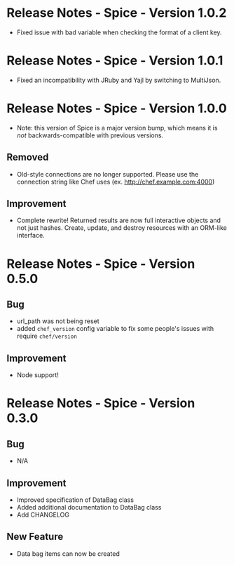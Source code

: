 # Release Notes - Spice - Version 1.0.2

* Fixed issue with bad variable when checking the format of a client key.

# Release Notes - Spice - Version 1.0.1

* Fixed an incompatibility with JRuby and Yajl by switching to MultiJson.

# Release Notes - Spice - Version 1.0.0

* Note: this version of Spice is a major version bump, which means it is *not* backwards-compatible with previous versions.

## Removed

* Old-style connections are no longer supported. Please use the connection string like Chef uses (ex. http://chef.example.com:4000)

## Improvement

* Complete rewrite! Returned results are now full interactive objects and not just hashes. Create, update, and destroy resources with an ORM-like interface.

# Release Notes - Spice - Version 0.5.0

## Bug

* url_path was not being reset
* added `chef_version` config variable to fix some people's issues with require `chef/version`

## Improvement

* Node support!

# Release Notes - Spice - Version 0.3.0

## Bug

* N/A

## Improvement

* Improved specification of DataBag class
* Added additional documentation to DataBag class
* Add CHANGELOG

## New Feature

* Data bag items can now be created

